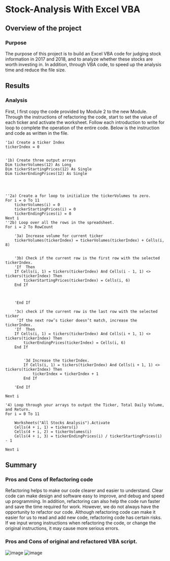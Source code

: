 # Stock-Analysis With Excel VBA
## Overview of the project
### Purpose
The purpose of this project is to build an Excel VBA code for judging stock information in 2017 and 2018, and to analyze whether these stocks are worth investing in. In addition, through VBA code, to speed up the analysis time and reduce the file size.
## Results
### Analysis
First, I first copy the code provided by Module 2 to the new Module. Through the instructions of refactoring the code, start to set the value of each ticker and activate the worksheet. Follow each introduction to write for loop to complete the operation of the entire code. Below is the instruction and code as written in the file.

    '1a) Create a ticker Index
    tickerIndex = 0
    

    '1b) Create three output arrays
    Dim tickerVolumes(12) As Long
    Dim tickerStartingPrices(12) As Single
    Dim tickerEndingPrices(12) As Single
    
    
    
    
    ''2a) Create a for loop to initialize the tickerVolumes to zero.
    For i = o To 11
        tickerVolumes(i) = 0
        tickerStartingPrices(i) = 0
        tickerEndingPrices(i) = 0
    Next i
    ''2b) Loop over all the rows in the spreadsheet.
    For i = 2 To RowCount
    
        '3a) Increase volume for current ticker
        tickerVolumes(tickerIndex) = tickerVolumes(tickerIndex) + Cells(i, 8)
        
        
        '3b) Check if the current row is the first row with the selected tickerIndex.
        'If  Then
        If Cells(i, 1) = tickers(tickerIndex) And Cells(i - 1, 1) <> tickers(tickerIndex) Then
            tickerStartingPrices(tickerIndex) = Cells(i, 6)
        End If
        
            
            
        'End If
        
        '3c) check if the current row is the last row with the selected ticker
         'If the next row’s ticker doesn’t match, increase the tickerIndex.
        'If  Then
        If Cells(i, 1) = tickers(tickerIndex) And Cells(i + 1, 1) <> tickers(tickerIndex) Then
            tickerEndingPrices(tickerIndex) = Cells(i, 6)
        End If
            

            '3d Increase the tickerIndex.
            If Cells(i, 1) = tickers(tickerIndex) And Cells(i + 1, 1) <> tickers(tickerIndex) Then
                tickerIndex = tickerIndex + 1
            End If
            
        'End If
    
    Next i
    
    '4) Loop through your arrays to output the Ticker, Total Daily Volume, and Return.
    For i = 0 To 11
        
        Worksheets("All Stocks Analysis").Activate
        Cells(4 + i, 1) = tickers(i)
        Cells(4 + i, 2) = tickerVolumes(i)
        Cells(4 + i, 3) = tickerEndingPrices(i) / tickerStartingPrices(i) - 1
        
    Next i
    
## Summary 
### Pros and Cons of Refactoring code
Refactoring helps to make our code clearer and easier to understand. Clear code can make design and software easy to improve, and debug and speed up programming. In addition, refactoring can also help the code run faster and save the time required for work. However, we do not always have the opportunity to refactor our code. Although refactoring code can make it easier for us to read and add new code, refactoring code has certain risks. If we input wrong instructions when refactoring the code, or change the original instructions, it may cause more serious errors.
### Pros and Cons of original and refactored VBA script.
![image](https://github.com/YutaiLee/stock_analysis/blob/main/Resources/VBA_Challenge_2017.png)
![image](https://github.com/YutaiLee/stock_analysis/blob/main/Resources/VBA_Challenge_2018.png)
